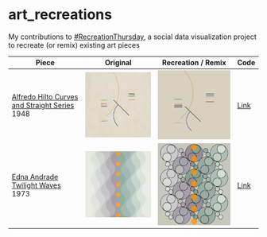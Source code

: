# art_recreations
My contributions to [#RecreationThursday](https://github.com/sharlagelfand/RecreationThursday), a social data visualization project to recreate (or remix) existing art pieces

|  Piece | Original | Recreation / Remix | Code |
| --- | ------- | ------- | ---- |
| [Alfredo Hilto Curves and Straight Series](https://www.moma.org/collection/works/205953) 1948 | <img src="https://raw.githubusercontent.com/kkakey/art_recreations/main/2021-06-03-Alfredo_Hlito/alfredo_hlito_1948-Moma.jpg" width="300"/> | <img src="2021-06-03-Alfredo_Hlito/my-plot.png" width="300"/> | [Link](https://github.com/kkakey/art_recreations/blob/main/2021-06-03-Alfredo_Hlito/2021-06-03-Alfredo_Hlito.Rmd)
| [Edna Andrade Twilight Waves](https://www.locksgallery.com/exhibitions/edna-andrade-symmetries#2) 1973 | <img src="https://raw.githubusercontent.com/kkakey/art_recreations/main/2021-06-17-Edna_Andrade/original.jpeg" width="300"/> | <img src="https://raw.githubusercontent.com/kkakey/art_recreations/main/2021-06-17-Edna_Andrade/plot.png" width="240"/> | [Link](https://github.com/kkakey/art_recreations/blob/main/2021-06-17-Edna_Andrade/2021-06-17-Edna_Andrade.Rmd)
